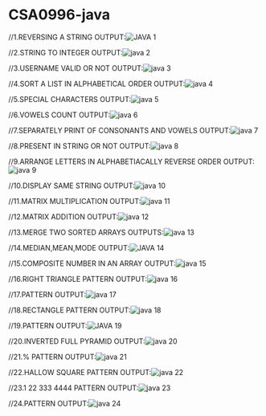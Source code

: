 # CSA0996-java
//1.REVERSING A STRING
OUTPUT:![JAVA 1](https://github.com/Pandumohan/CSA0996-java/assets/115144239/32419b3e-4be2-4f0e-9f8a-31909e5ed718)

//2.STRING TO INTEGER
OUTPUT:![java 2](https://github.com/Pandumohan/CSA0996-java/assets/115144239/ca30d494-7ef5-49fc-9630-d15c05f343ce)

//3.USERNAME VALID OR NOT
OUTPUT:![java 3](https://github.com/Pandumohan/CSA0996-java/assets/115144239/045dd1d5-77a6-46ba-8374-04e7509692d1)

//4.SORT A LIST IN ALPHABETICAL ORDER
OUTPUT:![java 4](https://github.com/Pandumohan/CSA0996-java/assets/115144239/af710718-c29c-4789-9cd0-16c79cab67f8)

//5.SPECIAL CHARACTERS
OUTPUT:![java 5](https://github.com/Pandumohan/CSA0996-java/assets/115144239/bbd3dc8d-030e-4a02-9a93-8b06c8fa84f5)

//6.VOWELS COUNT
OUTPUT:![java 6](https://github.com/Pandumohan/CSA0996-java/assets/115144239/491798b0-4f7a-4db2-9a0e-ce28c7dd2040)

//7.SEPARATELY PRINT OF CONSONANTS AND VOWELS
OUTPUT:![java 7](https://github.com/Pandumohan/CSA0996-java/assets/115144239/ed5fdf51-2f83-4479-af6a-76ecb039e7e9)

//8.PRESENT IN STRING OR NOT
OUTPUT:![java 8](https://github.com/Pandumohan/CSA0996-java/assets/115144239/adde00ee-07ca-4cac-aecd-64615a1a86d1)

//9.ARRANGE LETTERS IN ALPHABETIACALLY REVERSE ORDER
OUTPUT:![java 9](https://github.com/Pandumohan/CSA0996-java/assets/115144239/e1965748-a28f-4482-8811-05cf834e3985)

//10.DISPLAY SAME STRING
OUTPUT:![java 10](https://github.com/Pandumohan/CSA0996-java/assets/115144239/38e36e7d-800b-4392-b1f3-f0fbaf0d7cc3)

//11.MATRIX MULTIPLICATION
OUTPUT:![java 11](https://github.com/Pandumohan/CSA0996-java/assets/115144239/9cd7653d-817f-4b0f-957d-d4effb56627e)

//12.MATRIX ADDITION
OUTPUT:![java 12](https://github.com/Pandumohan/CSA0996-java/assets/115144239/ce81ba54-206d-4d4b-aebf-e0de28bb071b)

//13.MERGE TWO SORTED ARRAYS
OUTPUTS:![java 13](https://github.com/Pandumohan/CSA0996-java/assets/115144239/885acefc-be66-4e44-bc24-f62c1097f957)

//14.MEDIAN,MEAN,MODE 
OUTPUT:![JAVA 14](https://github.com/Pandumohan/CSA0996-java/assets/115144239/dc120e9c-85c9-4d42-a414-860dfe06d732)

//15.COMPOSITE NUMBER IN AN ARRAY
OUTPUT:![java 15](https://github.com/Pandumohan/CSA0996-java/assets/115144239/594e3298-7a6e-45aa-bc20-2b4be4d218a9)

//16.RIGHT TRIANGLE PATTERN
OUTPUT:![java 16](https://github.com/Pandumohan/CSA0996-java/assets/115144239/53b1f87a-8b24-4f7f-ad28-6be414b71e0d)

//17.PATTERN
OUTPUT:![java 17](https://github.com/Pandumohan/CSA0996-java/assets/115144239/f57a2601-26de-4c2d-aba1-1dafeba6393f)

//18.RECTANGLE PATTERN
OUTPUT:![java 18](https://github.com/Pandumohan/CSA0996-java/assets/115144239/6c895bac-ffbe-4713-88f7-26e5ffd7d755)

//19.PATTERN
OUTPUT:![JAVA 19](https://github.com/Pandumohan/CSA0996-java/assets/115144239/ad7a97d9-34e8-4801-b8cf-55d8fabf08a7)

//20.INVERTED FULL PYRAMID 
OUTPUT:![java 20](https://github.com/Pandumohan/CSA0996-java/assets/115144239/bcb60c94-00e3-45a0-b08a-9d11dffc820b)

//21.% PATTERN
OUTPUT:![java 21](https://github.com/Pandumohan/CSA0996-java/assets/115144239/042980c5-8327-4505-810c-3d5a6ec26f08)

//22.HALLOW SQUARE PATTERN
OUTPUT:![java 22](https://github.com/Pandumohan/CSA0996-java/assets/115144239/82a21db0-1617-47f1-bd29-98a1f34de8bc)

//23.1 22 333 4444 PATTERN
OUTPUT:![java 23](https://github.com/Pandumohan/CSA0996-java/assets/115144239/a2f7d640-b39c-4f1e-a82e-926f2f55eb1a)

//24.PATTERN
OUTPUT:![java 24](https://github.com/Pandumohan/CSA0996-java/assets/115144239/a344139f-986f-47ef-a80a-ef5bc80948e1)







